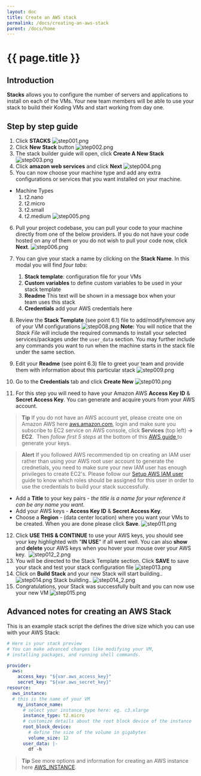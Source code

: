 ```yaml
---
layout: doc
title: Create an AWS stack
permalink: /docs/creating-an-aws-stack
parent: /docs/home
---
```


# {{ page.title }}

## Introduction

**Stacks** allows you to configure the number of servers and applications to install on each of the VMs. Your new team members will be able to use your stack to build their Koding VMs and start working from day one.

## Step by step guide

1. Click **STACKS**
![step001.png](//cdn2.hubspot.net/hubfs/1593820/Koding-Guide_Teams/stack-aws/0-create-aws-stack/step001.png)
2. Click **New Stack** button
![step002.png](//cdn2.hubspot.net/hubfs/1593820/Koding-Guide_Teams/stack-aws/0-create-aws-stack/step002.png)
3. The stack builder guide will open, click **Create A New Stack**
![step003.png](//cdn2.hubspot.net/hubfs/1593820/Koding-Guide_Teams/stack-aws/0-create-aws-stack/step003.png)
4. Click **amazon web services** and click **Next** ![step004.png](//cdn2.hubspot.net/hubfs/1593820/Koding-Guide_Teams/stack-aws/0-create-aws-stack/step004.png)
5. You can now choose your machine type and add any extra configurations or services that you want installed on your machine.
  - Machine Types
    1.  t2.nano
    2.  t2.micro
    3.  t2.small
    4.  t2.medium
    ![step005.png](http://cdn2.hubspot.net/hubfs/1593820/Koding-Guide_Teams/stack-aws/0-create-aws-stack/step005.png)
6.  Pull your project codebase, you can pull your code to your machine directly from one of the below providers. If you do not have your code hosted on any of them or you do not wish to pull your code now, click **Next**.
![step006.png](http://cdn2.hubspot.net/hubfs/1593820/Koding-Guide_Teams/stack-aws/0-create-aws-stack/step006.png "step5.png")
7.  You can give your stack a name by clicking on the **Stack Name**. In this modal you will find _four tabs_:

    1.  **Stack template**: configuration file for your VMs
    2.  **Custom variables** to define custom variables to be used in your stack template
    3.  **Readme** This text will be shown in a message box when your team uses this stack
    4.  **Credentials** add your AWS credentials here
8.  Review the **Stack Template** (see point 6.1) file to add/modify/remove any of your VM configurations
![step008.png](http://cdn2.hubspot.net/hubfs/1593820/Koding-Guide_Teams/stack-aws/0-create-aws-stack/step008.png)
    **Note:** You will notice that the _Stack File_ will include the required commands to install your selected services/packages under the `user_data` section. You may further include any commands you want to run when the machine starts in the stack file under the same section.
9.  Edit your **Readme** (see point 6.3) file to greet your team and provide them with information about this particular stack ![step009.png](http://cdn2.hubspot.net/hubfs/1593820/Koding-Guide_Teams/stack-aws/0-create-aws-stack/step009.png "step_readme.png")
10.  Go to the **Credentials** tab and click **Create New**
![step010.png](http://cdn2.hubspot.net/hubfs/1593820/Koding-Guide_Teams/stack-aws/0-create-aws-stack/step010.png "step7.png")
11.  For this step you will need to have your Amazon AWS **Access Key ID** & **Secret Access Key**. You can generate and acquire yours from your AWS account.

> **Tip**
> If you do not have an AWS account yet, please create one on Amazon AWS here [aws.amazon.com](http://aws.amazon.com), login and make sure you subscribe to EC2 service on AWS console, click **Services** (top left) **-> EC2**. 
> Then <span>_follow first 5 steps_ at the bottom of this [AWS guide ](http://docs.aws.amazon.com/general/latest/gr/managing-aws-access-keys.html)to generate your keys.

> **Alert**
> If you followed AWS recommended tip on creating an IAM user rather than using your AWS root user account to generate the crednetials, you need to make sure your new IAM user has enough privileges to create EC2's. Please follow our [Setup AWS IAM user](/docs/setup-aws-iam-user) guide to know which roles should be assigned for this user in order to use the credentials to build your stack successfully.

- Add a **Title** to your key pairs - _the title is a name for your reference it can be any name you want._ 
- Add your AWS keys - **Access Key ID** & **Secret Access Key**.
- Choose a **Region** - (data center location) where you want your VMs to be created.
When you are done please click **Save**.
![step011.png](http://cdn2.hubspot.net/hubfs/1593820/Koding-Guide_Teams/stack-aws/0-create-aws-stack/step011.png)

12. Click **USE THIS & CONTINUE** to use your AWS keys, you should see your key highlighted with "**IN USE**" if all went well. You can also **show** and **delete** your AWS keys when you hover your mouse over your AWS key.  ![step012_2.png](http://cdn2.hubspot.net/hubfs/1593820/Koding-Guide_Teams/stack-aws/0-create-aws-stack/step012_2.png "step8.png")
13. You will be directed to the Stack Template section. Click **SAVE** to save your stack and test your stack configuration file ![step013.png](http://cdn2.hubspot.net/hubfs/1593820/Koding-Guide_Teams/stack-aws/0-create-aws-stack/step013.png "step9_success.png")
14. Click on **Build Stack** and your new Stack will start building.. ![step014.png](http://cdn2.hubspot.net/hubfs/1593820/Koding-Guide_Teams/stack-aws/0-create-aws-stack/step014.png "step12_buildstackready.png")
  Stack building.. ![step014_2.png](http://cdn2.hubspot.net/hubfs/1593820/Koding-Guide_Teams/stack-aws/0-create-aws-stack/step014_2.png)
15. Congratulations, your Stack was successfully built and you can now use your new VM ![step015.png](http://cdn2.hubspot.net/hubfs/1593820/Koding-Guide_Teams/stack-aws/0-create-aws-stack/step015.png)

## Advanced notes for creating an AWS Stack

This is an example stack script the defines the drive size which you can use with your AWS Stack:

```yaml
# Here is your stack preview
# You can make advanced changes like modifying your VM,
# installing packages, and running shell commands.

provider:
  aws:
    access_key: "${var.aws_access_key}"
    secret_key: "${var.aws_secret_key}"
resource:
  aws_instance:
  # this is the name of your VM
    my_instance_name:
      # select your instance_type here: eg. c3.xlarge
      instance_type: t2.micro
      # customize details about the root block device of the instance
      root_block_device:
        # define the size of the volume in gigabytes
        volume_size: 12
      user_data: |-
        df -h
```

> **Tip**
> See more options and information for creating an AWS instance here [AWS_INSTANCE](/docs/aws_instance).
